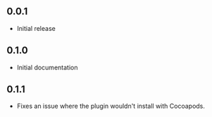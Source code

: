 ## 0.0.1
* Initial release

## 0.1.0
* Initial documentation

## 0.1.1
* Fixes an issue where the plugin wouldn't install with Cocoapods.